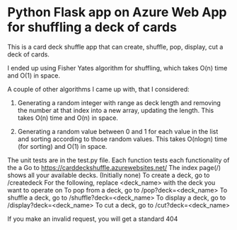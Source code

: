 # Python Flask app on Azure Web App for shuffling a deck of cards

This is a card deck shuffle app that can create, shuffle, pop, display, cut a deck of cards.

I ended up using Fisher Yates algorithm for shuffling, which takes O(n) time and O(1) in space.

A couple of other algorithms I came up with, that I considered:

1. Generating a random integer with range as deck length and removing the number at that index into a new array, updating the length.
This takes O(n) time and O(n) in space.

2. Generating a random value between 0 and 1 for each value in the list and sorting according to those random values.
This takes O(nlogn) time (for sorting) and O(1) in space.

The unit tests are in the test.py file. Each function tests each functionality of the a
Go to https://carddeckshuffle.azurewebsites.net/
The index page(/) shows all your available decks. (Initially none)
To create a deck, go to /createdeck
For the following, replace <deck_name> with the deck you want to operate on
To pop from a deck, go to /pop?deck=<deck_name>
To shuffle a deck, go to /shuffle?deck=<deck_name>
To display a deck, go to /display?deck=<deck_name>
To cut a deck, go to /cut?deck=<deck_name>

If you make an invalid request, you will get a standard 404
